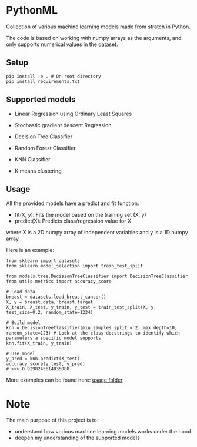 # PythonML
Collection of various machine learning models made from stratch in Python. 

The code is based on working with numpy arrays as the arguments, and only supports numerical values in the dataset.

## Setup
```
pip install -e . # On root directory
pip install requirements.txt
```
## Supported models
- Linear Regression using Ordinary Least Squares
- Stochastic gradient descent Regression
- Decision Tree Classifier
- Random Forest Classifier
- KNN Classifier

- K means clustering

## Usage
All the provided models have a predict and fit function:
- fit(X, y): Fits the model based on the training set (X, y)
- predict(X): Predicts class/regression value for X
  
 where X is a 2D numpy array of independent variables and y is a 1D numpy array

Here is an example:
```
from sklearn import datasets
from sklearn.model_selection import train_test_split

from models.tree.DecisionTreeClassifier import DecisionTreeClassifier
from utils.metrics import accuracy_score

# Load data
breast = datasets.load_breast_cancer()
X, y = breast.data, breast.target
X_train, X_test, y_train, y_test = train_test_split(X, y, test_size=0.2, random_state=1234)

# Build model
knn = DecisionTreeClassifier(min_samples_split = 2, max_depth=10, random_state=123) # Look at the class docstrings to identify which parameters a specific model supports
knn.fit(X_train, y_train) 

# Use model
y_pred = knn.predict(X_test)
accuracy_score(y_test, y_pred)
# >>> 0.9298245614035088
```

More examples can be found here: [usage folder](usage)
# Note
The main purpose of this project is to :
- understand how various machine learning models works under the hood
- deepen my understanding of the supported models
